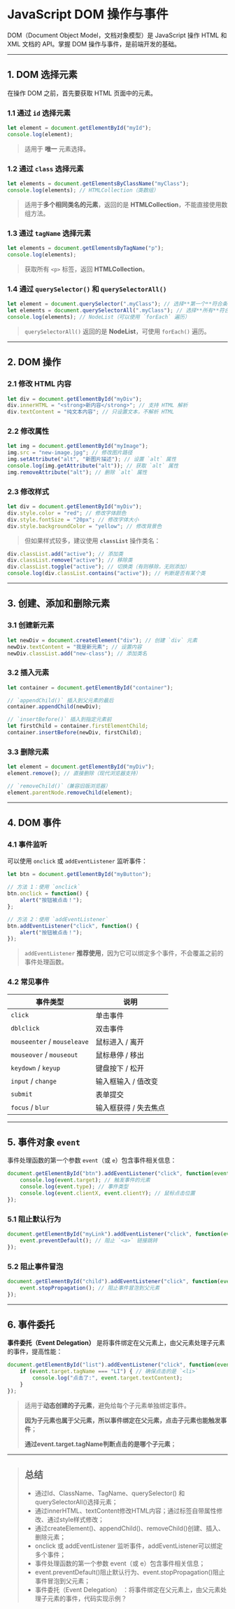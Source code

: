 # **JavaScript DOM 操作与事件**
DOM（Document Object Model，文档对象模型）是 JavaScript 操作 HTML 和 XML 文档的 API。掌握 DOM 操作与事件，是前端开发的基础。

---

## **1. DOM 选择元素**
在操作 DOM 之前，首先要获取 HTML 页面中的元素。

### **1.1 通过 `id` 选择元素**
```js
let element = document.getElementById("myId");
console.log(element);
```
> 适用于 **唯一** 元素选择。

### **1.2 通过 `class` 选择元素**
```js
let elements = document.getElementsByClassName("myClass");
console.log(elements); // HTMLCollection（类数组）
```
> 适用于**多个相同类名的元素**，返回的是 **HTMLCollection**，不能直接使用数组方法。

### **1.3 通过 `tagName` 选择元素**
```js
let elements = document.getElementsByTagName("p");
console.log(elements);
```
> 获取所有 `<p>` 标签，返回 **HTMLCollection**。

### **1.4 通过 `querySelector()` 和 `querySelectorAll()`**
```js
let element = document.querySelector(".myClass"); // 选择**第一个**符合条件的元素
let elements = document.querySelectorAll(".myClass"); // 选择**所有**符合条件的元素
console.log(elements); // NodeList（可以使用 `forEach` 遍历）
```
> `querySelectorAll()` 返回的是 **NodeList**，可使用 `forEach()` 遍历。

---

## **2. DOM 操作**
### **2.1 修改 HTML 内容**
```js
let div = document.getElementById("myDiv");
div.innerHTML = "<strong>新内容</strong>"; // 支持 HTML 解析
div.textContent = "纯文本内容"; // 只设置文本，不解析 HTML
```

### **2.2 修改属性**
```js
let img = document.getElementById("myImage");
img.src = "new-image.jpg"; // 修改图片路径
img.setAttribute("alt", "新图片描述"); // 设置 `alt` 属性
console.log(img.getAttribute("alt")); // 获取 `alt` 属性
img.removeAttribute("alt"); // 删除 `alt` 属性
```

### **2.3 修改样式**
```js
let div = document.getElementById("myDiv");
div.style.color = "red"; // 修改字体颜色
div.style.fontSize = "20px"; // 修改字体大小
div.style.backgroundColor = "yellow"; // 修改背景色
```
> 但如果样式较多，建议使用 **`classList`** 操作类名：

```js
div.classList.add("active"); // 添加类
div.classList.remove("active"); // 移除类
div.classList.toggle("active"); // 切换类（有则移除，无则添加）
console.log(div.classList.contains("active")); // 判断是否有某个类
```

---

## **3. 创建、添加和删除元素**
### **3.1 创建新元素**
```js
let newDiv = document.createElement("div"); // 创建 `div` 元素
newDiv.textContent = "我是新元素"; // 设置内容
newDiv.classList.add("new-class"); // 添加类名
```

### **3.2 插入元素**
```js
let container = document.getElementById("container");

// `appendChild()` 插入到父元素的最后
container.appendChild(newDiv);

// `insertBefore()` 插入到指定元素前
let firstChild = container.firstElementChild;
container.insertBefore(newDiv, firstChild);
```

### **3.3 删除元素**
```js
let element = document.getElementById("myDiv");
element.remove(); // 直接删除（现代浏览器支持）

// `removeChild()`（兼容旧版浏览器）
element.parentNode.removeChild(element);
```

---

## **4. DOM 事件**
### **4.1 事件监听**
可以使用 `onclick` 或 `addEventListener` 监听事件：
```js
let btn = document.getElementById("myButton");

// 方法 1：使用 `onclick`
btn.onclick = function() {
    alert("按钮被点击！");
};

// 方法 2：使用 `addEventListener`
btn.addEventListener("click", function() {
    alert("按钮被点击！");
});
```
> `addEventListener` **推荐使用**，因为它可以绑定多个事件，不会覆盖之前的事件处理函数。

### **4.2 常见事件**
| 事件类型 | 说明 |
|---------|------|
| `click` | 单击事件 |
| `dblclick` | 双击事件 |
| `mouseenter` / `mouseleave` | 鼠标进入 / 离开 |
| `mouseover` / `mouseout` | 鼠标悬停 / 移出 |
| `keydown` / `keyup` | 键盘按下 / 松开 |
| `input` / `change` | 输入框输入 / 值改变 |
| `submit` | 表单提交 |
| `focus` / `blur` | 输入框获得 / 失去焦点 |

---

## **5. 事件对象 `event`**
事件处理函数的第一个参数 `event`（或 `e`）包含事件相关信息：
```js
document.getElementById("btn").addEventListener("click", function(event) {
    console.log(event.target); // 触发事件的元素
    console.log(event.type); // 事件类型
    console.log(event.clientX, event.clientY); // 鼠标点击位置
});
```

### **5.1 阻止默认行为**
```js
document.getElementById("myLink").addEventListener("click", function(event) {
    event.preventDefault(); // 阻止 `<a>` 链接跳转
});
```

### **5.2 阻止事件冒泡**
```js
document.getElementById("child").addEventListener("click", function(event) {
    event.stopPropagation(); // 阻止事件冒泡到父元素
});
```

---

## **6. 事件委托**
**事件委托（Event Delegation）** 是将事件绑定在父元素上，由父元素处理子元素的事件，提高性能：
```js
document.getElementById("list").addEventListener("click", function(event) {
    if (event.target.tagName === "LI") { // 确保点击的是 `<li>`
        console.log("点击了:", event.target.textContent);
    }
});
```
> 适用于**动态创建的子元素**，避免给每个子元素单独绑定事件。
>
> **因为子元素也属于父元素，所以事件绑定在父元素，点击子元素也能触发事件**；
>
> **通过event.target.tagName判断点击的是哪个子元素**；

---

> ## **总结**
> - 通过Id、ClassName、TagName、querySelector() 和 querySelectorAll()选择元素；
> - 通过innerHTML、textContent修改HTML内容；通过标签自带属性修改、通过style样式修改；
> - 通过createElement()、appendChild()、removeChild()创建、插入、删除元素；
> - onclick 或 addEventListener 监听事件，addEventListener可以绑定多个事件；
> - 事件处理函数的第一个参数 event（或 e）包含事件相关信息；
> - event.preventDefault()阻止默认行为、event.stopPropagation()阻止事件冒泡到父元素；
> - 事件委托（Event Delegation） ：将事件绑定在父元素上，由父元素处理子元素的事件，代码实现示例？
